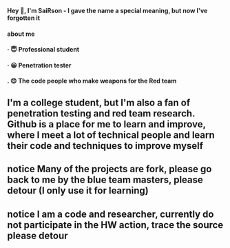 <b>Hey 👋, I'm SaiRson - I gave the name a special meaning, but now I've forgotten it</b>

<h4> about me </h4>
<h4>· 😇 Professional student <h4>
<h4>· 😀 Penetration tester </h4>
<h4>. 😊 The code people who make weapons for the Red team </h4>

## I'm a college student, but I'm also a fan of penetration testing and red team research. Github is a place for me to learn and improve, where I meet a lot of technical people and learn their code and techniques to improve myself
  
## notice Many of the projects are fork, please go back to me by the blue team masters, please detour (I only use it for learning)  

## notice I am a code and researcher, currently do not participate in the HW action, trace the source please detour
